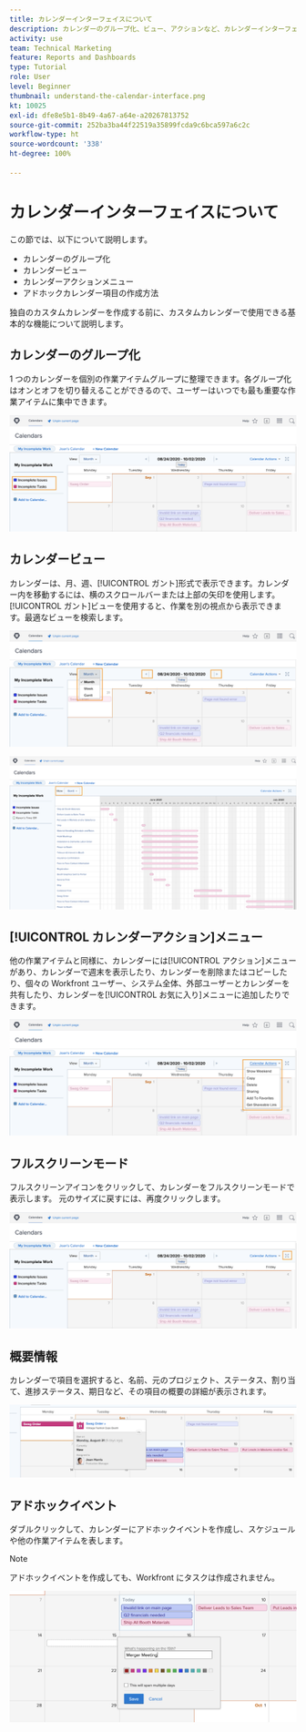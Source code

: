 ```yaml
---
title: カレンダーインターフェイスについて
description: カレンダーのグループ化、ビュー、アクションなど、カレンダーインターフェイスについて説明します。
activity: use
team: Technical Marketing
feature: Reports and Dashboards
type: Tutorial
role: User
level: Beginner
thumbnail: understand-the-calendar-interface.png
kt: 10025
exl-id: dfe8e5b1-8b49-4a67-a64e-a20267813752
source-git-commit: 252ba3ba44f22519a35899fcda9c6bca597a6c2c
workflow-type: ht
source-wordcount: '338'
ht-degree: 100%

---
```


# カレンダーインターフェイスについて

この節では、以下について説明します。

* カレンダーのグループ化
* カレンダービュー
* カレンダーアクションメニュー
* アドホックカレンダー項目の作成方法

独自のカスタムカレンダーを作成する前に、カスタムカレンダーで使用できる基本的な機能について説明します。

## カレンダーのグループ化

1 つのカレンダーを個別の作業アイテムグループに整理できます。各グループ化はオンとオフを切り替えることができるので、ユーザーはいつでも最も重要な作業アイテムに集中できます。

![カレンダー画面の画像](assets/calendar-1-1a.png)

## カレンダービュー

カレンダーは、月、週、[!UICONTROL ガント]形式で表示できます。カレンダー内を移動するには、横のスクロールバーまたは上部の矢印を使用します。[!UICONTROL ガント]ビューを使用すると、作業を別の視点から表示できます。最適なビューを検索します。

![月単位のビューでのカレンダー画面の画像](assets/calendar-1-1b.png)


![[!UICONTROL ガント]ビューでのカレンダー画面の画像](assets/calendar-1-1bb.png)

## [!UICONTROL カレンダーアクション]メニュー

他の作業アイテムと同様に、カレンダーには[!UICONTROL アクション]メニューがあり、カレンダーで週末を表示したり、カレンダーを削除またはコピーしたり、個々の Workfront ユーザー、システム全体、外部ユーザーとカレンダーを共有したり、カレンダーを[!UICONTROL お気に入り]メニューに追加したりできます。

![[!UICONTROL カレンダーアクション]画面の画像](assets/calendar-1-1c.png)

## フルスクリーンモード

フルスクリーンアイコンをクリックして、カレンダーをフルスクリーンモードで表示します。 元のサイズに戻すには、再度クリックします。

![カレンダーのフルスクリーンモードボタンの画像](assets/calendar-1-1d.png)

## 概要情報

カレンダーで項目を選択すると、名前、元のプロジェクト、ステータス、割り当て、進捗ステータス、期日など、その項目の概要の詳細が表示されます。

![カレンダー項目の概要の詳細画面の画像](assets/calendar-1-2.png)

## アドホックイベント

ダブルクリックして、カレンダーにアドホックイベントを作成し、スケジュールや他の作業アイテムを表します。

>[!NOTE]
>
>アドホックイベントを作成しても、Workfront にタスクは作成されません。

![カレンダーにアドホックイベントを追加する画像](assets/calendar-1-3.png)

